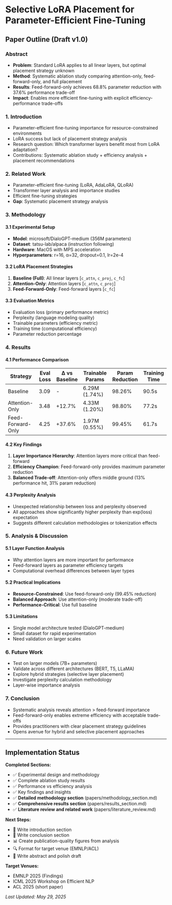 # Selective LoRA Placement for Parameter-Efficient Fine-Tuning

## Paper Outline (Draft v1.0)

### Abstract
- **Problem**: Standard LoRA applies to all linear layers, but optimal placement strategy unknown
- **Method**: Systematic ablation study comparing attention-only, feed-forward-only, and full placement
- **Results**: Feed-forward-only achieves 68.8% parameter reduction with 37.6% performance trade-off
- **Impact**: Enables more efficient fine-tuning with explicit efficiency-performance trade-offs

### 1. Introduction
- Parameter-efficient fine-tuning importance for resource-constrained environments
- LoRA success but lack of placement strategy analysis
- Research question: Which transformer layers benefit most from LoRA adaptation?
- Contributions: Systematic ablation study + efficiency analysis + placement recommendations

### 2. Related Work
- Parameter-efficient fine-tuning (LoRA, AdaLoRA, QLoRA)
- Transformer layer analysis and importance studies
- Efficient fine-tuning strategies
- **Gap**: Systematic placement strategy analysis

### 3. Methodology

#### 3.1 Experimental Setup
- **Model**: microsoft/DialoGPT-medium (356M parameters)
- **Dataset**: tatsu-lab/alpaca (instruction following)
- **Hardware**: MacOS with MPS acceleration
- **Hyperparameters**: r=16, α=32, dropout=0.1, lr=2e-4

#### 3.2 LoRA Placement Strategies
1. **Baseline (Full)**: All linear layers [`c_attn`, `c_proj`, `c_fc`]
2. **Attention-Only**: Attention layers [`c_attn`, `c_proj`]  
3. **Feed-Forward-Only**: Feed-forward layers [`c_fc`]

#### 3.3 Evaluation Metrics
- Evaluation loss (primary performance metric)
- Perplexity (language modeling quality)
- Trainable parameters (efficiency metric)
- Training time (computational efficiency)
- Parameter reduction percentage

### 4. Results

#### 4.1 Performance Comparison

| Strategy | Eval Loss | Δ vs Baseline | Trainable Params | Param Reduction | Training Time |
|----------|-----------|---------------|------------------|-----------------|---------------|
| Baseline | 3.09 | - | 6.29M (1.74%) | 98.26% | 90.5s |
| Attention-Only | 3.48 | +12.7% | 4.33M (1.20%) | 98.80% | 77.2s |
| Feed-Forward-Only | 4.25 | +37.6% | 1.97M (0.55%) | 99.45% | 61.7s |

#### 4.2 Key Findings
1. **Layer Importance Hierarchy**: Attention layers more critical than feed-forward
2. **Efficiency Champion**: Feed-forward-only provides maximum parameter reduction
3. **Balanced Trade-off**: Attention-only offers middle ground (13% performance hit, 31% param reduction)

#### 4.3 Perplexity Analysis
- Unexpected relationship between loss and perplexity observed
- All approaches show significantly higher perplexity than exp(loss) expectation
- Suggests different calculation methodologies or tokenization effects

### 5. Analysis & Discussion

#### 5.1 Layer Function Analysis
- Why attention layers are more important for performance
- Feed-forward layers as parameter efficiency targets
- Computational overhead differences between layer types

#### 5.2 Practical Implications
- **Resource-Constrained**: Use feed-forward-only (99.45% reduction)
- **Balanced Approach**: Use attention-only (moderate trade-off)
- **Performance-Critical**: Use full baseline

#### 5.3 Limitations
- Single model architecture tested (DialoGPT-medium)
- Small dataset for rapid experimentation
- Need validation on larger scales

### 6. Future Work
- Test on larger models (7B+ parameters)
- Validate across different architectures (BERT, T5, LLaMA)
- Explore hybrid strategies (selective layer placement)
- Investigate perplexity calculation methodology
- Layer-wise importance analysis

### 7. Conclusion
- Systematic analysis reveals attention > feed-forward importance
- Feed-forward-only enables extreme efficiency with acceptable trade-offs
- Provides practitioners with clear placement strategy guidelines
- Opens avenue for hybrid and selective placement approaches

---

## Implementation Status

**Completed Sections:**
- ✅ Experimental design and methodology
- ✅ Complete ablation study results  
- ✅ Performance vs efficiency analysis
- ✅ Key findings and insights
- ✅ **Detailed methodology section** (papers/methodology_section.md)
- ✅ **Comprehensive results section** (papers/results_section.md)
- ✅ **Literature review and related work** (papers/literature_review.md)

**Next Steps:**
- 📝 Write introduction section 
- 📝 Write conclusion section
- 📊 Create publication-quality figures from analysis
- 🔍 Format for target venue (EMNLP/ACL)
- 📝 Write abstract and polish draft

**Target Venues:**
- EMNLP 2025 (Findings)
- ICML 2025 Workshop on Efficient NLP
- ACL 2025 (short paper)

*Last Updated: May 29, 2025* 